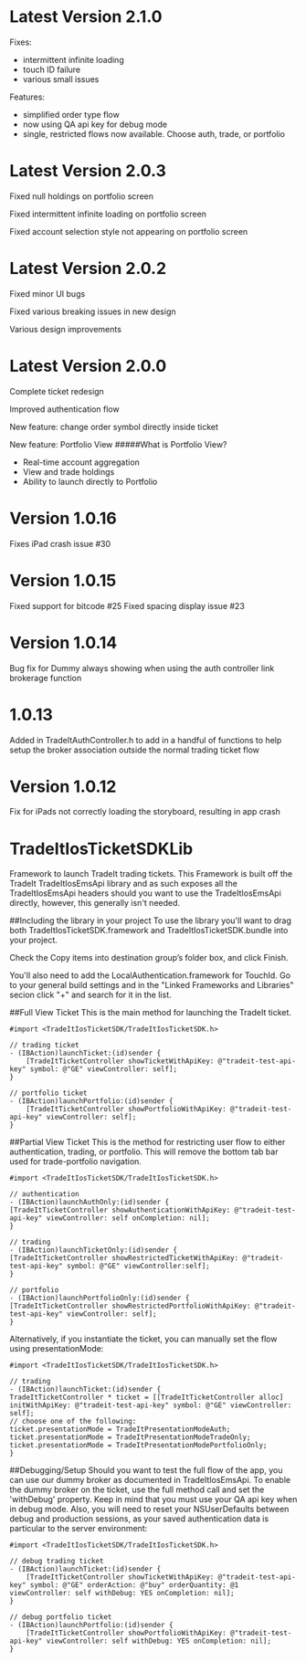 # Latest Version 2.1.0

Fixes:

- intermittent infinite loading
- touch ID failure
- various small issues

Features:

- simplified order type flow
- now using QA api key for debug mode
- single, restricted flows now available. Choose auth, trade, or portfolio

# Latest Version 2.0.3

Fixed null holdings on portfolio screen

Fixed intermittent infinite loading on portfolio screen

Fixed account selection style not appearing on portfolio screen

# Latest Version 2.0.2

Fixed minor UI bugs

Fixed various breaking issues in new design

Various design improvements

# Latest Version 2.0.0
Complete ticket redesign

Improved authentication flow

New feature: change order symbol directly inside ticket

New feature: Portfolio View
#####What is Portfolio View?
* Real-time account aggregation
* View and trade holdings
* Ability to launch directly to Portfolio

# Version 1.0.16
Fixes iPad crash issue #30

# Version 1.0.15
Fixed support for bitcode #25
Fixed spacing display issue #23

# Version 1.0.14
Bug fix for Dummy always showing when using the auth controller link brokerage function

# 1.0.13
Added in TradeItAuthController.h to add in a handful of functions to help setup the broker association outside the normal trading ticket flow

# Version 1.0.12
Fix for iPads not correctly loading the storyboard, resulting in app crash

# TradeItIosTicketSDKLib
Framework to launch TradeIt trading tickets. This Framework is built off the TradeIt TradeItIosEmsApi library and as such exposes all the TradeItIosEmsApi headers should you want to use the TradeItIosEmsApi directly, however, this generally isn't needed.

##Including the library in your project
To use the library you'll want to drag both TradeItIosTicketSDK.framework and TradeItIosTicketSDK.bundle into your project.

Check the Copy items into destination group’s folder box, and click Finish.

You'll also need to add the LocalAuthentication.framework for TouchId. Go to your general build settings and in the "Linked Frameworks and Libraries" secion click "+" and search for it in the list.

##Full View Ticket
This is the main method for launching the TradeIt ticket.

	#import <TradeItIosTicketSDK/TradeItIosTicketSDK.h>

	// trading ticket
	- (IBAction)launchTicket:(id)sender {
    	[TradeItTicketController showTicketWithApiKey: @"tradeit-test-api-key" symbol: @"GE" viewController: self];
	}

	// portfolio ticket
	- (IBAction)launchPortfolio:(id)sender {
		[TradeItTicketController showPortfolioWithApiKey: @"tradeit-test-api-key" viewController: self];
	}

##Partial View Ticket
This is the method for restricting user flow to either authentication, trading, or portfolio. This will remove the bottom tab bar used for trade-portfolio navigation.

	#import <TradeItIosTicketSDK/TradeItIosTicketSDK.h>
	
	// authentication
	- (IBAction)launchAuthOnly:(id)sender {
	[TradeItTicketController showAuthenticationWithApiKey: @"tradeit-test-api-key" viewController: self onCompletion: nil];
	}

	// trading
	- (IBAction)launchTicketOnly:(id)sender {
	[TradeItTicketController showRestrictedTicketWithApiKey: @"tradeit-test-api-key" symbol: @"GE" viewController:self];
	}
	
	// portfolio
	- (IBAction)launchPortfolioOnly:(id)sender {
	[TradeItTicketController showRestrictedPortfolioWithApiKey: @"tradeit-test-api-key" viewController: self];
	}

Alternatively, if you instantiate the ticket, you can manually set the flow using presentationMode:

	#import <TradeItIosTicketSDK/TradeItIosTicketSDK.h>
	
	// trading
	- (IBAction)launchTicket:(id)sender {
	TradeItTicketController * ticket = [[TradeItTicketController alloc] initWithApiKey: @"tradeit-test-api-key" symbol: @"GE" viewController: self];
	// choose one of the following:
	ticket.presentationMode = TradeItPresentationModeAuth;
	ticket.presentationMode = TradeItPresentationModeTradeOnly;
	ticket.presentationMode = TradeItPresentationModePortfolioOnly;
	}

##Debugging/Setup
Should you want to test the full flow of the app, you can use our dummy broker as documented in TradeItIosEmsApi. To enable the dummy broker on the ticket, use the full method call and set the 'withDebug' property. Keep in mind that you must use your QA api key when in debug mode. Also, you will need to reset your NSUserDefaults between debug and production sessions, as your saved authentication data is particular to the server environment:

	#import <TradeItIosTicketSDK/TradeItIosTicketSDK.h>

	// debug trading ticket
	- (IBAction)launchTicket:(id)sender {
		[TradeItTicketController showTicketWithApiKey: @"tradeit-test-api-key" symbol: @"GE" orderAction: @"buy" orderQuantity: @1 viewController: self withDebug: YES onCompletion: nil];
	}

	// debug portfolio ticket
	- (IBAction)launchPortfolio:(id)sender {
		[TradeItTicketController showPortfolioWithApiKey: @"tradeit-test-api-key" viewController: self withDebug: YES onCompletion: nil];
	}
